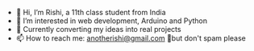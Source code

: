 - 👋 Hi, I’m Rishi, a 11th class student from India
- 👀 I’m interested in web development, Arduino and Python
- 🌱 Currently converting my ideas into real projects
- 📫 How to reach me: anotherishi@gmail.com 👀but don't spam please
